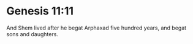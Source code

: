 # Genesis 11:11

And Shem lived after he begat Arphaxad five hundred years, and begat sons and daughters.
